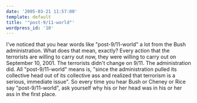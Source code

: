 ```yaml
---
date: '2005-03-21 11:57:00'
template: default
title: '"post-9/11-world"'
wordpress_id: '10'
---
```

I've noticed that you hear words like "post-9/11-world" a lot from the Bush administration.  What does that mean, exactly?  Every action that the terrorists are willing to carry out now, they were willing to carry out on September 10, 2001.  The terrorists didn't change on 9/11.  The administration did.  All "post-9/11-world" means is, "since the administration pulled its collective head out of its collective ass and realized that terrorism is a serious, immediate issue".  So every time you hear Bush or Cheney or Rice say "post-9/11-world", ask yourself why his or her head was in his or her ass in the first place.
